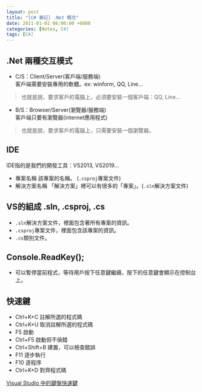 ```yaml
---
layout: post
title: "[C# 筆記] .Net 概念"
date: 2011-01-01 06:00:00 +0800
categories: [Notes, C#]
tags: [C#]
---
```


## .Net 兩種交互模式

- C/S：Client/Server(客戶端/服務端)     
客戶端需要安裝專用的軟體。ex: winform, QQ, Line...   
> 也就是說，要求客戶的電腦上，必須要安裝一個客戶端：QQ, Line...
- B/S：Browser/Server(瀏覽器/服務端)     
客戶端只要有瀏覽器(internet應用程式)   
> 也就是說，要求客戶的電腦上，只需要安裝一個瀏覽器。

## IDE
IDE指的是我們的開發工具：VS2013, VS2019...

- 專案名稱
該專案的名稱。 (`.csproj`專案文件)   
- 解決方案名稱
「解決方案」裡可以有很多的「專案」。(`.sln`解決方案文件)   

## VS的組成 .sln, .csproj, .cs
- `.sln`解決方案文件，裡面包含著所有專案的資訊。
- `.csproj`專案文件，裡面包含該專案的資訊。
- `.cs`類別文件。

## Console.ReadKey(); 
- 可以暫停當前程式，等待用戶按下任意鍵繼續，按下的任意鍵會顯示在控制台上。

## 快速鍵
- Ctrl+K+C 註解所選的程式碼
- Ctrl+K+U 取消註解所選的程式碼
- F5 啟動
- Ctrl+F5 啟動但不偵錯
- Ctrl+Shift+B 建置，可以檢查錯誤
- F11 逐步執行	
- F10 逐程序	
- Ctrl+K+D 對齊程式碼




[Visual Studio 中的鍵盤快速鍵](https://learn.microsoft.com/zh-tw/visualstudio/ide/default-keyboard-shortcuts-in-visual-studio?view=vs-2022)